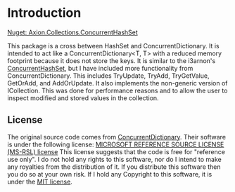 # Introduction

[Nuget: Axion.Collections.ConcurrentHashSet](https://www.nuget.org/packages/Axion.Collections.ConcurrentHashSet/)

This package is a cross between HashSet and ConcurrentDictionary. It is intended to act like a ConcurrentDictionary<T, T> with a reduced memory footprint because
it does not store the keys. It is similar to the i3arnon's [ConcurrentHashSet](https://github.com/i3arnon/ConcurrentHashSet), but I have included more functionality 
from ConcurrentDictionary. This includes TryUpdate, TryAdd, TryGetValue, GetOrAdd, and AddOrUpdate. It also implements the non-generic version of ICollection. 
This was done for performance reasons and to allow the user to inspect modified and stored values in the collection.

## License

The original source code comes from [ConcurrentDictionary](https://referencesource.microsoft.com/#mscorlib/system/Collections/Concurrent/ConcurrentDictionary.cs).
Their software is under the following license: [MICROSOFT REFERENCE SOURCE LICENSE (MS-RSL) license](https://referencesource.microsoft.com/license.html)
This license suggests that the code is free for "reference use only". I do not hold any rights to this software, nor do I intend to make any royalties from
the distribution of it. If you distribute this software then you do so at your own risk. If I hold any Copyright to this software, it is under the [MIT license](https://raw.githubusercontent.com/licenses/license-templates/master/templates/mit.txt).